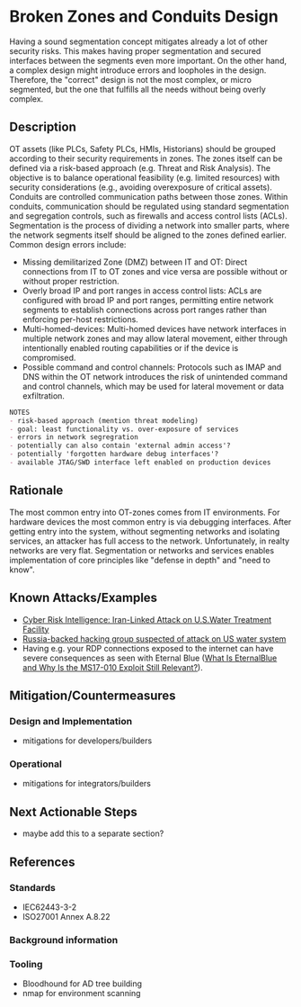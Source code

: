 # Broken Zones and Conduits Design

Having a sound segmentation concept mitigates already a lot of other security risks. This makes having proper segmentation and secured interfaces between the segments even more important. On the other hand, a complex design might introduce errors and loopholes in the design. Therefore, the "correct" design is not the most complex, or micro segmented, but the one that fulfills all the needs without being overly complex.

## Description

OT assets (like PLCs, Safety PLCs, HMIs, Historians) should be grouped according to their security requirements in zones. The zones itself can be defined via a risk-based approach (e.g. Threat and Risk Analysis). The objective is to balance operational feasibility (e.g. limited resources) with security considerations (e.g., avoiding overexposure of critical assets). Conduits are controlled communication paths between those zones. Within conduits, communication should be regulated using standard segmentation and segregation controls, such as firewalls and access control lists (ACLs). Segmentation is the process of dividing a network into smaller parts, where the network segments itself should be aligned to the zones defined earlier. Common design errors include:

- Missing demilitarized Zone (DMZ) between IT and OT: Direct connections from IT to OT zones and vice versa are possible without or without proper restriction.
- Overly broad IP and port ranges in access control lists: ACLs are configured with broad IP and port ranges, permitting entire network segments to establish connections across port ranges rather than enforcing per-host restrictions.
- Multi-homed-devices: Multi-homed devices have network interfaces in multiple network zones and may allow lateral movement, either through intentionally enabled routing capabilities or if the device is compromised.
- Possible command and control channels: Protocols such as IMAP and DNS within the OT network introduces the risk of unintended command and control channels, which may be used for lateral movement or data exfiltration.

```markdown
NOTES
- risk-based approach (mention threat modeling)
- goal: least functionality vs. over-exposure of services
- errors in network segregration
- potentially can also contain 'external admin access'?
- potentially 'forgotten hardware debug interfaces'?
- available JTAG/SWD interface left enabled on production devices
```

## Rationale

The most common entry into OT-zones comes from IT environments. For hardware devices the most common entry is via debugging interfaces. After getting entry into the system, without segmenting networks and isolating services, an attacker has full access to the network. Unfortunately, in realty networks are very flat. Segmentation or networks and services enables implementation of core principles like "defense in depth" and "need to know".

## Known Attacks/Examples

- [Cyber Risk Intelligence: Iran-Linked Attack on U.S.Water Treatment Facility](https://securityscorecard.com/wp-content/uploads/2024/01/aliquippa-report.pdf)
- [Russia-backed hacking group suspected of attack on US water system](https://www.techspot.com/news/102661-russia-backed-hacking-group-suspected-attack-us-water.html)
- Having e.g. your RDP connections exposed to the internet can have severe consequences as seen with Eternal Blue ([What Is EternalBlue and Why Is the MS17-010 Exploit Still Relevant?](https://www.avast.com/c-eternalblue)).

## Mitigation/Countermeasures

### Design and Implementation

- mitigations for developers/builders

### Operational

- mitigations for integrators/builders

## Next Actionable Steps

- maybe add this to a separate section?

## References

### Standards

- IEC62443-3-2
- ISO27001 Annex A.8.22

### Background information

### Tooling

- Bloodhound for AD tree building
- nmap for environment scanning
